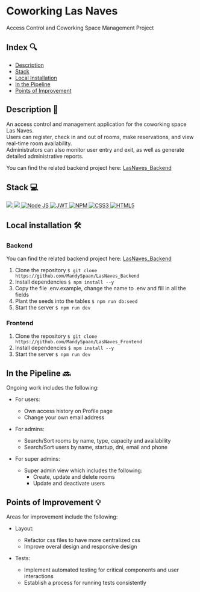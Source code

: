 # Coworking Las Naves

Access Control and Coworking Space Management Project

## Index 🔍

- [Description](#)
- [Stack](#stack)
- [Local Installation](#local-installation-️)
- [In the Pipeline](#in-the-pipeline-)
- [Points of Improvement](#points-of-improvement)

## Description 📖

An access control and management application for the coworking space Las Naves. <br/>
Users can register, check in and out of rooms, make reservations, and view real-time room availability. <br/>
Administrators can also monitor user entry and exit, as well as generate detailed administrative reports.

You can find the related backend project here: [LasNaves_Backend](https://github.com/MandySpaan/LasNaves_Backend)

## Stack 💻

<a href="https://www.reactjs.com/">
    <img src= "https://img.shields.io/badge/React-20232A?style=for-the-badge&logo=react&logoColor=61DAFB"/>
</a>
<a href="https://www.typescriptlang.org/">
    <img src= "https://img.shields.io/badge/typescript-%23007ACC.svg?style=for-the-badge&logo=typescript&logoColor=white"/>
</a>
<a href="https://nodejs.org/es/">
    <img src= "https://img.shields.io/badge/node.js-026E00?style=for-the-badge&logo=node.js&logoColor=white" alt="Node JS"/>
</a>
<a href="">
    <img src="https://img.shields.io/badge/JWT-000000?style=for-the-badge&logo=JSON%20web%20tokens&logoColor=white" alt="JWT" />
</a>
<a href="">
    <img src="https://img.shields.io/badge/npm-CB3837?style=for-the-badge&logo=npm&logoColor=white" alt="NPM" />
</a>
<a href="">
    <img src="https://img.shields.io/badge/CSS3-1572B6?style=for-the-badge&logo=css3&logoColor=white" alt="CSS3" />
</a>
<a href="">
    <img src="https://img.shields.io/badge/HTML5-E34F26?style=for-the-badge&logo=html5&logoColor=white" alt="HTML5" />
</a>

## Local installation 🛠️

### Backend

You can find the related backend project here: [LasNaves_Backend](https://github.com/MandySpaan/LasNaves_Backend)

1. Clone the repository
   `$ git clone https://github.com/MandySpaan/LasNaves_Backend`
2. Install dependencies
   `$ npm install --y`
3. Copy the file .env.example, change the name to .env and fill in all the fields
4. Plant the seeds into the tables
   `$ npm run db:seed`
5. Start the server
   `$ npm run dev`

### Frontend

1. Clone the repository
   `$ git clone https://github.com/MandySpaan/LasNaves_Frontend`
2. Install dependencies
   `$ npm install --y`
3. Start the server
   `$ npm run dev`

## In the Pipeline 🔜

Ongoing work includes the following:

- For users:

  - Own access history on Profile page
  - Change your own email address

- For admins:

  - Search/Sort rooms by name, type, capacity and availability
  - Search/Sort users by name, startup, dni, email and phone

- For super admins:
  - Super admin view which includes the following:
    - Create, update and delete rooms
    - Update and deactivate users

## Points of Improvement 💡

Areas for improvement include the following:

- Layout:

  - Refactor css files to have more centralized css
  - Improve overal design and responsive design

- Tests:

  - Implement automated testing for critical components and user interactions
  - Establish a process for running tests consistently
